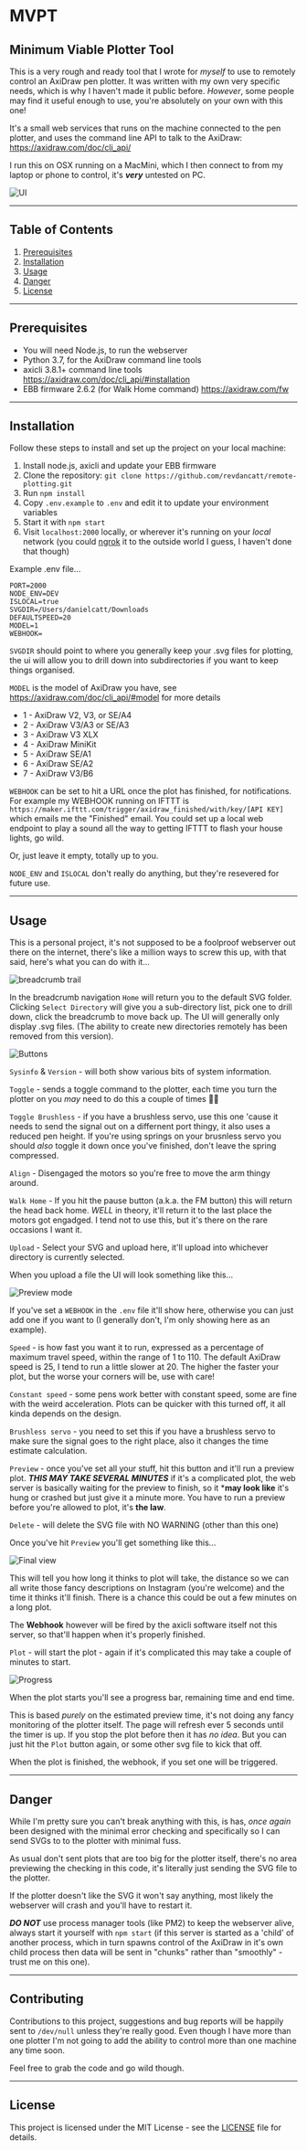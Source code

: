 # MVPT
## Minimum Viable Plotter Tool

This is a very rough and ready tool that I wrote for _myself_ to use to remotely control an AxiDraw pen plotter. It was written with my own very specific needs, which is why I haven't made it public before. _However_, some people may find it useful enough to use, you're absolutely on your own with this one!

It's a small web services that runs on the machine connected to the pen plotter, and uses the command line API to talk to the AxiDraw: https://axidraw.com/doc/cli_api/

I run this on OSX running on a MacMini, which I then connect to from my laptop or phone to control, it's ***very*** untested on PC.

![UI](https://raw.githubusercontent.com/revdancatt/remote-plotting/master/README-imgs/ui.png?token=GHSAT0AAAAAACBGWLNXREQNIVLIAVI4WA6OZB6PSKQ)

----

## Table of Contents

1. [Prerequisites](#prerequisites)
2. [Installation](#installation)
3. [Usage](#usage)
4. [Danger](#danger)
5. [License](#license)

----

## Prerequisites

- You will need Node.js, to run the webserver
- Python 3.7, for the AxiDraw command line tools
- axicli 3.8.1+ command line tools https://axidraw.com/doc/cli_api/#installation
- EBB firmware 2.6.2 (for Walk Home command) https://axidraw.com/fw

----

## Installation

Follow these steps to install and set up the project on your local machine:

1. Install node.js, axicli and update your EBB firmware
2. Clone the repository: `git clone https://github.com/revdancatt/remote-plotting.git`
3. Run `npm install`
4. Copy `.env.example` to `.env` and edit it to update your environment variables
5. Start it with `npm start`
6. Visit `localhost:2000` locally, or wherever it's running on your _local_ network (you could [ngrok](https://ngrok.com/product) it to the outside world I guess, I haven't done that though)

Example .env file...

```
PORT=2000
NODE_ENV=DEV
ISLOCAL=true
SVGDIR=/Users/danielcatt/Downloads
DEFAULTSPEED=20
MODEL=1
WEBHOOK=
```

`SVGDIR` should point to where you generally keep your .svg files for plotting, the ui will allow you to drill down into subdirectories if you want to keep things organised.

`MODEL` is the model of AxiDraw you have, see https://axidraw.com/doc/cli_api/#model for more details

* 1 - AxiDraw V2, V3, or SE/A4
* 2 - AxiDraw V3/A3 or SE/A3
* 3 - AxiDraw V3 XLX
* 4 - AxiDraw MiniKit
* 5 - AxiDraw SE/A1
* 6 - AxiDraw SE/A2
* 7 - AxiDraw V3/B6

`WEBHOOK` can be set to hit a URL once the plot has finished, for notifications. For example my WEBHOOK running on IFTTT is `https://maker.ifttt.com/trigger/axidraw_finished/with/key/[API KEY]` which emails me the "Finished" email. You could set up a local web endpoint to play a sound all the way to getting IFTTT to flash your house lights, go wild.

Or, just leave it empty, totally up to you.

`NODE_ENV` and `ISLOCAL` don't really do anything, but they're resevered for future use.

----
## Usage

This is a personal project, it's not supposed to be a foolproof webserver out there on the internet, there's like a million ways to screw this up, with that said, here's what you can do with it...

![breadcrumb trail](https://raw.githubusercontent.com/revdancatt/remote-plotting/master/README-imgs/breadcrumb.png?token=GHSAT0AAAAAACBGWLNX7YQIZUHXQJ5BNGQIZB6QVTQ)

In the breadcrumb navigation `Home` will return you to the default SVG folder. Clicking `Select Directory` will give you a sub-directory list, pick one to drill down, click the breadcrumb to move back up. The UI will generally only display .svg files. (The ability to create new directories remotely has been removed from this version).

![Buttons](https://raw.githubusercontent.com/revdancatt/remote-plotting/master/README-imgs/buttons.png?token=GHSAT0AAAAAACBGWLNW4CX4K7CMSQM5VSTCZB6QNUA)

`Sysinfo` & `Version` - will both show various bits of system information.

`Toggle` - sends a toggle command to the plotter, each time you turn the plotter on you _may_ need to do this a couple of times 🤷‍♂️

`Toggle Brushless` - if you have a brushless servo, use this one 'cause it needs to send the signal out on a differnent port thingy, it also uses a reduced pen height. If you're using springs on your brusnless servo you should _also_ toggle it down once you've finished, don't leave the spring compressed.

`Align` - Disengaged the motors so you're free to move the arm thingy around.

`Walk Home` - If you hit the pause button (a.k.a. the FM button) this will return the head back home. _WELL_ in theory, it'll return it to the last place the motors got engadged. I tend not to use this, but it's there on the rare occasions I want it.

`Upload` - Select your SVG and upload here, it'll upload into whichever directory is currently selected.

When you upload a file the UI will look something like this...

![Preview mode](https://raw.githubusercontent.com/revdancatt/remote-plotting/master/README-imgs/preview.png?token=GHSAT0AAAAAACBGWLNWY3Z4N4MDWRX6B3HIZB6Q25Q)

If you've set a `WEBHOOK` in the `.env` file it'll show here, otherwise you can just add one if you want to (I generally don't, I'm only showing here as an example).

`Speed` - is how fast you want it to run, expressed as a percentage of maximum travel speed, within the range of 1 to 110. The default AxiDraw speed is 25, I tend to run a little slower at 20. The higher the faster your plot, but the worse your corners will be, use with care!

`Constant speed` - some pens work better with constant speed, some are fine with the weird acceleration. Plots can be quicker with this turned off, it all kinda depends on the design.

`Brushless servo` - you need to set this if you have a brushless servo to make sure the signal goes to the right place, also it changes the time estimate calculation.

`Preview` - once you've set all your stuff, hit this button and it'll run a preview plot. ***THIS MAY TAKE SEVERAL MINUTES*** if it's a complicated plot, the web server is basically waiting for the preview to finish, so it ***may look like** it's hung or crashed but just give it a minute more. You have to run a preview before you're allowed to plot, it's **the law**.

`Delete` - will delete the SVG file with NO WARNING (other than this one)

Once you've hit `Preview` you'll get something like this...

![Final view](https://raw.githubusercontent.com/revdancatt/remote-plotting/master/README-imgs/final.png?token=GHSAT0AAAAAACBGWLNWXLZCUZ5IT46GE5NSZB6RE5A)

This will tell you how long it thinks to plot will take, the distance so we can all write those fancy descriptions on Instagram (you're welcome) and the time it thinks it'll finish. There is a chance this could be out a few minutes on a long plot.

The **Webhook** however will be fired by the axicli software itself not this server, so that'll happen when it's properly finished.

`Plot` - will start the plot - again if it's complicated this may take a couple of minutes to start.

![Progress](https://raw.githubusercontent.com/revdancatt/remote-plotting/master/README-imgs/progress.png?token=GHSAT0AAAAAACBGWLNWFRSGMM6LJJW67F5EZB6RJUQ)

When the plot starts you'll see a progress bar, remaining time and end time.

This is based *purely* on the estimated preview time, it's not doing any fancy monitoring of the plotter itself. The page will refresh ever 5 seconds until the timer is up. If you stop the plot before then it has _no idea_. But you can just hit the `Plot` button again, or some other svg file to kick that off.

When the plot is finished, the webhook, if you set one will be triggered.

----
## Danger

While I'm pretty sure you can't break anything with this, is has, _once again_ been designed with the minimal error checking and specifically so I can send SVGs to to the plotter with minimal fuss.

As usual don't sent plots that are too big for the plotter itself, there's no area previewing the checking in this code, it's literally just sending the SVG file to the plotter.

If the plotter doesn't like the SVG it won't say anything, most likely the webserver will crash and you'll have to restart it.

***DO NOT*** use process manager tools (like PM2) to keep the webserver alive, always start it yourself with `npm start` (if this server is started as a 'child' of another process, which in turn spawns control of the AxiDraw in it's own child process then data will be sent in "chunks" rather than "smoothly" - trust me on this one).

----
## Contributing

Contributions to this project, suggestions and bug reports will be happily sent to `/dev/null` unless they're really good. Even though I have more than one plotter I'm not going to add the ability to control more than one machine any time soon.

Feel free to grab the code and go wild though.

----
## License

This project is licensed under the MIT License - see the [LICENSE](LICENSE) file for details.
